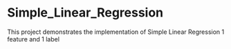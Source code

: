 # Simple_Linear_Regression
This project demonstrates the implementation of Simple Linear Regression 1 feature and 1 label
